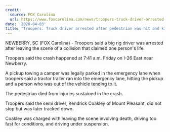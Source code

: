 ```yaml
---
credit:
  source: FOX Carolina
  url: https://www.foxcarolina.com/news/troopers-truck-driver-arrested-after-pedestrian-was-hit-and-killed-on-i-26/article_c6d29b38-75ea-11ea-a009-93803ec63995.html
date: '2020-04-03'
title: "Troopers: Truck driver arrested after pedestrian was hit and killed on I-26"
---
```

NEWBERRY, SC (FOX Carolina) - Troopers said a big rig driver was arrested after leaving the scene of a collision that claimed one person's life.

Troopers said the crash happened at 7:41 a.m. Friday on I-26 East near Newberry.

A pickup towing a camper was legally parked in the emergency lane when troopers said a tractor trailer ran into the emergency lane, hitting the pickup and a person who was out of the vehicle tending to it.

The pedestrian died from injuries sustained in the crash.

Troopers said the semi driver, Kendrick Coakley of Mount Pleasant, did not stop but was later tracked down.

Coakley was charged with leaving the scene involving death, driving too fast for conditions, and driving under suspension.

